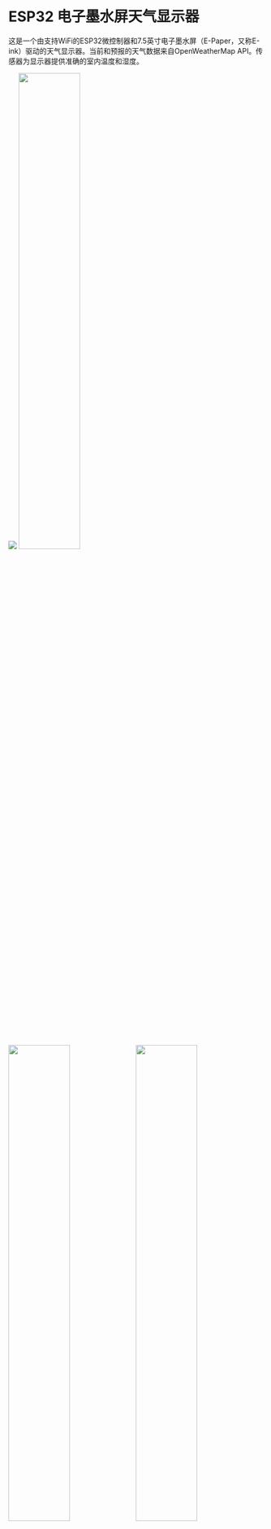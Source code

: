 # ESP32 电子墨水屏天气显示器

这是一个由支持WiFi的ESP32微控制器和7.5英寸电子墨水屏（E-Paper，又称E-ink）驱动的天气显示器。当前和预报的天气数据来自OpenWeatherMap API。传感器为显示器提供准确的室内温度和湿度。

<p float="left">
  <img src="showcase/assembled-demo-raleigh-front.jpg" />
  <img src="showcase/assembled-demo-raleigh-side.jpg" width="49%" />
  <img src="showcase/assembled-demo-raleigh-back.jpg" width="49%" />
  <img src="showcase/assembled-demo-bottom-cover.jpg" width="49%" />
  <img src="showcase/assembled-demo-bottom-cover-removed.jpg" width="49%" />
</p>

该项目在睡眠时耗电约14μA，在约15秒的唤醒期间平均耗电约83mA。显示器可以配置为按所需频率更新。当刷新间隔设置为30分钟时，设备在单个5000mAh电池上可以运行超过6个月。该项目显示准确的电池寿命百分比，并可以通过连接到墙壁适配器或计算机的USB-C电缆充电。

配置选项涵盖了从位置、时间/日期格式、单位和语言到空气质量指数刻度和小时 outlook 图表边界的所有内容。

小时 outlook 图表（右下角）显示一条表示温度的线条和表示降水概率（或可选的降水量）的阴影条。

以下是使用各种配置选项的两个示例：

<p float="left">
  <img src="showcase/demo-new-york.jpg" width="49%" />
  <img src="showcase/demo-london.jpg" width="49%" />
</p>


## 目录

-   [设置指南](#设置指南)
    -   [硬件](#硬件)
    -   [接线](#接线)
    -   [配置、编译和上传](#配置编译和上传)
    -   [OpenWeatherMap API密钥](#openweathermap-api密钥)
-   [错误信息和故障排除](#错误信息和故障排除)
    -   [低电量](#低电量)
    -   [WiFi连接](#wifi连接)
    -   [API错误](#api错误)
    -   [时间服务器错误](#时间服务器错误)
-   [许可](#许可)


## 设置指南

### 硬件

7.5英寸（800×480）电子墨水屏显示器

- 电子墨水屏的优势
  - 超低功耗 - 电子墨水屏（又称E-Ink）显示器非常适合不需要频繁刷新显示的低功耗应用。电子墨水屏只在刷新显示时耗电，没有背光。即使断电，图像也会保留在屏幕上。

- 电子墨水屏的局限性：
  - 颜色 - 电子墨水屏传统上仅限于黑白两色，但近年来出现了三色电子墨水屏。

  - 刷新时间和残影 - 如果刷新过快，电子墨水屏极易出现残影效应。为了避免这种情况，电子墨水屏通常需要几秒钟来刷新（本项目使用的单元为4秒），并且会在黑白之间交替几次，这可能会分散注意力。

- 面板支持：

  Waveshare和Good Display生产等效的面板。任一版本都可以工作。

  | 面板                                   | 分辨率 | 颜色          | 备注                                                                                                                 |
  |-----------------------------------------|------------|-----------------|-----------------------------------------------------------------------------------------------------------------------|
  | Waveshare 7.5英寸电子墨水屏 (v2)            | 800x480px  | 黑/白     | 在此购买 [here](https://www.waveshare.com/product/7.5inch-e-paper.htm)。 (推荐)                                |
  | Good Display 7.5英寸电子墨水屏 (GDEY075T7)  | 800x480px  | 黑/白     | 在此购买 [here](https://www.aliexpress.com/item/3256802683908868.html)。 (推荐)                                |
  | Waveshare 7.5英寸电子墨水屏 (B)             | 800x480px  | 红/黑/白 | 在此购买 [here](https://www.waveshare.com/product/7.5inch-e-paper-b.htm)。                                            |
  | Good Display 7.5英寸电子墨水屏 (GDEY075Z08) | 800x480px  | 红/黑/白 | 在此购买 [here](https://www.aliexpress.com/item/3256803540460035.html)。                                              |
  | Waveshare 7.3英寸ACeP电子墨水屏 (F)        | 800x480px  | 7色         | 在此购买 [here](https://www.waveshare.com/product/displays/e-paper/epaper-1/7.3inch-e-paper-f.htm)。                  |
  | Good Display 7.3英寸电子墨水屏 (GDEY073D46) | 800x480px  | 7色         | 在此购买 [here](https://www.aliexpress.com/item/3256805485098421.html)。                                              |
  | Waveshare 7.5英寸电子墨水屏 (v1)            | 640x384px  | 黑/白     | 支持有限。部分信息未显示，参见 [image](showcase/demo-waveshare75-version1.jpg)。                 |
  | Good Display 7.5英寸电子墨水屏 (GDEW075T8)  | 640x384px  | 黑/白     | 支持有限。部分信息未显示，参见 [image](showcase/demo-waveshare75-version1.jpg)。                 |

  该软件对强调色的支持有限。具有额外颜色的电子墨水屏面板往往有更长的刷新时间，这将减少电池寿命。

DESPI-C02 适配器板

- 没有电平转换器，与Waveshare HAT相比，更适合与3.3V处理器一起用于低功耗应用。

- 不推荐使用Waveshare HAT（rev 2.2/2.3）。它们与此项目的兼容性未经过定期测试。

- https://www.e-paper-display.com/products_detail/productId=403.html
  
- https://www.aliexpress.us/item/3256804446769469.html


FireBeetle 2 ESP32-E 微控制器

- 为什么选择ESP32？

  - 板载WiFi。

  - 520kB RAM和4MB FLASH，足以存储大量图标和字体。

  - 低功耗。

  - 体积小，有许多小型开发板可供选择。

- 为什么选择FireBeetle 2 ESP32-E

  - Drobot的FireBeetle ESP32型号针对低功耗进行了优化 (<https://diyi0t.com/reduce-the-esp32-power-consumption/>)。Drobot的FireBeetle 2 ESP32-E变体提供USB-C，但带有Micro-USB的旧版本也可以正常工作。

  - Firebeetle ESP32型号包括用于3.7v锂离子(LiPo)电池的板载充电电路。

  - FireBeetle ESP32型号包括用于监控连接到其JST-PH2.0连接器的电池电压的板载电路。


- <https://www.dfrobot.com/product-2195.html>


BME280 - 压力、温度和湿度传感器


- 提供准确的室内温度和湿度。

- 比DHT22快得多，DHT22在读取温度和湿度样本前需要等待2秒。


带2针JST连接器的3.7V锂电池


- 尺寸由您决定。我使用了一个5000mAh的电池，这样设备可以单次充电运行超过6个月。


- 当电池插入ESP32的JST连接器时，可以通过USB-C连接器将FireBeetle ESP32插入墙壁来充电。

  > **警告**
  > JST-PH2.0连接器的极性未标准化！您可能需要交换连接器中的电线顺序。

支架/框架
- 您会希望有一个好的方式来展示您的项目。以下是一些流行的选择。
- DIY木制
  - 我通过从底部挖空一块木头制作了一个小支架。在背面，我使用了一根短的USB延长线，这样我就可以在不需从支架上取下组件的情况下为电池充电。我还连接了一个小复位按钮来手动刷新显示。此外，我3D打印了一个底部盖子，用磁铁固定。电子墨水屏很薄，所以我用了一块薄薄的亚克力板来支撑它。
  - 测量数据：
    - 深度 = 63mm <br>
      高度 = 49mm <br>
      宽度 = 170.2mm (= 屏幕宽度) <br>
      屏幕角度 = 80度 <br>
      屏幕距离前面15mm
- 3D可打印
  - 以下是社区设计列表。
  
    | 贡献者                                                          | 链接                                                                                                     |
    |----------------------------------------------------------------------|----------------------------------------------------------------------------------------------------------|
    | [Kingfisher](https://www.printables.com/@Kingfisher_32821)           | [Printables](https://www.printables.com/model/1139047-weather-station-e-ink-frame)                       |
    | [Francois Allard](https://www.printables.com/@FrAllard_1585397)      | [Printables](https://www.printables.com/model/791477-weather-station-using-a-esp32)                      |
    | [3D Nate](https://www.printables.com/@3DNate_451157)                 | [Printables](https://www.printables.com/model/661183-e-ink-weather-station-frame)                        |
    | [Sven F.](https://github.com/Spanholz)                               | [Printables](https://www.printables.com/model/657756-case-for-esp32-weather-station)                     |
    | [Layers Studio](https://www.printables.com/@LayersStudio)            | [Printables](https://www.printables.com/model/655768-esp32-e-paper-weather-display-stand)                |
    | [PJ Veltri](https://www.printables.com/@PJVeltri_1590999)            | [Printables](https://www.printables.com/model/692944-base-and-display-holder-for-esp-32-e-paper-weather) |
    | [TheMeanCanEHdian](https://www.printables.com/@TheMeanCanEH_1207348) | [Printables](https://www.printables.com/model/841458-weather-display-enclosure)                          |
    | [MPHarms](https://www.thingiverse.com/mpharms/designs)               | [Thingiverse](https://www.thingiverse.com/thing:6666148)                                                 |
    | [Plaste-Metz](https://www.printables.com/@PlasteMetz_576567)         | [Printables](https://www.printables.com/model/1160924-weather-station-case)                              |

  - 如果您想分享自己的3D可打印设计，非常欢迎和鼓励您的贡献！
- 相框


### 接线

引脚连接在[config.cpp](platformio/src/config.cpp)中定义。

如果您使用的是FireBeetle 2 ESP32-E，可以使用我使用的连接方式，或者按您喜欢的方式更改。

我包含了2个接线图。一个是Waveshare HAT rev2.2的，另一个是推荐的DESPI-C02的。

注意：Waveshare现在发货的是他们的电子墨水屏HAT的2.3版（不再是2.2版）。2.3版有一个额外的`PWR`引脚（未在下面的接线图中显示）；将此引脚连接到3.3V。

重要：Waveshare电子墨水屏驱动HAT有两个物理开关，必须正确设置才能使显示器工作。

- 显示配置：将开关设置到B位置。

- 接口配置：将开关设置到0位置。

重要：DESPI-C02适配器有一个物理开关，必须正确设置才能使显示器工作。

- RESE：将开关设置到0.47位置。

切断低功耗焊盘以获得更长的电池寿命。

- 来自 <https://wiki.dfrobot.com/FireBeetle_Board_ESP32_E_SKU_DFR0654>

  > 低功耗焊盘：此焊盘专为低功耗而设计。默认情况下它是连接的。您可以使用刀子切断中间的细线来断开它。断开后，静态功耗可以减少500 μA。通过程序控制主控制器进入睡眠模式后，功耗可以降低到13 μA。注意：当焊盘断开时，您只能通过USB电源驱动RGB LED灯。

<p float="left">
  <img src="showcase/wiring_diagram_despi-c02.png" width="49%" />
  <img src="showcase/wiring_diagram_waveshare_rev22.png" width="49%" />
  <img src="showcase/demo-tucson.jpg" width="32%" />
</p>


### 配置、编译和上传

VSCode的PlatformIO用于管理依赖项、代码编译和上传到ESP32。

1. 克隆此仓库或下载并解压.zip文件。

2. 安装VSCode。

3. 按照这些说明为VSCode安装PlatformIO扩展：<https://platformio.org/install/ide?install=vscode>

4. 在VSCode中打开项目。

   a. 文件 > 打开文件夹...

   b. 导航到此项目并选择名为"platformio"的文件夹。

5. 配置选项。

   - 大多数配置选项位于[config.cpp](platformio/src/config.cpp)中，少数在[config.h](platformio/include/config.h)中。区域/语言选项也可以在include/locales/locale_*.inc中找到。

   - 在config.cpp中需要配置的重要设置：

     - WiFi凭据（ssid，password）。

     - Open Weather Map API密钥（免费，有关获取API密钥的重要说明见下一节）。

     - 纬度和经度。

     - 时间和日期格式。

     - 睡眠持续时间。

     - 电子墨水屏（SPI）、BME280（I2C）和电池电压（ADC）的引脚连接。

   - 在config.h中需要配置的重要设置：

     - 单位（公制或英制）。

   - 注释详细解释了每个选项。

6. 构建和上传代码。

   a. 通过USB将ESP32连接到您的计算机。

   b. 点击VSCode窗口底部的上传箭头。（如果将鼠标悬停在上面，应该显示"PlatformIO: Upload"。）

      - PlatformIO将自动下载所需的第三方库，编译并上传代码。:)

      - 只有安装了PlatformIO扩展才能看到这个。

      - 如果使用FireBeetle 2 ESP32-E并收到错误`Wrong boot mode detected (0x13)! The chip needs to be in download mode.`，请断开板子的电源，将GPIO0（[标记为0/D5](https://wiki.dfrobot.com/FireBeetle_Board_ESP32_E_SKU_DFR0654#target_5)）连接到GND，然后重新上电以将板子置于下载模式。

      - 如果在上传过程中遇到其他错误，您可能需要安装驱动程序以允许您向ESP32上传代码。
### OpenWeatherMap API密钥

在此注册获取API密钥；它是免费的。<https://openweathermap.org/api>

此项目将调用2个不同的API（"One Call"和"Air Pollution"）。

- One Call API 3.0仅包含在"One Call by Call"订阅中。这个独立的订阅每天免费包含1000次调用，并允许您只为对此产品进行的API调用数量付费。

以下是订阅并避免任何信用卡收费的方法：
   - 前往 <https://home.openweathermap.org/subscriptions/billing_info/onecall_30/base?key=base&service=onecall_30>
   - 按照说明完成订阅。
   - 前往 <https://home.openweathermap.org/subscriptions> 并将"每天调用次数（不超过）"设置为1000。这确保您永远不会超出免费调用次数。

## 错误信息和故障排除

### 低电量
<img src="showcase/demo-error-low-battery.jpg" align="left" width="25%" />
当电池电压降至LOW_BATTERY_VOLTAGE以下时（默认=3.20v），此错误屏幕会出现。显示器将不会再次刷新，直到检测到电池电压高于LOW_BATTERY_VOLTAGE。当电池电压在LOW_BATTERY_VOLTAGE和VERY_LOW_BATTERY_VOLTAGE之间时（默认=3.10v），esp32将在LOW_BATTERY_SLEEP_INTERVAL期间（默认=30分钟）深度睡眠，然后再次检查电池电压。如果电池电压在LOW_BATTERY_SLEEP_INTERVAL和CRIT_LOW_BATTERY_VOLTAGE之间（默认=3.00v），则显示器将在VERY_LOW_BATTERY_SLEEP_INTERVAL期间（默认=120分钟）深度睡眠。如果电池电压低于CRIT_LOW_BATTERY_VOLTAGE，则esp32将进入休眠模式，需要手动按下复位（RST）按钮才能开始再次更新。

<br clear="left"/>

### WiFi连接
<img src="showcase/demo-error-wifi.jpg" align="left" width="25%" />
当ESP32无法连接到WiFi时，此错误屏幕会出现。如果消息显示"WiFi Connection Failed"，这可能表示密码不正确。如果消息显示"SSID Not Available"，这可能表示您拼错了SSID或esp32超出了接入点的范围。esp32将每隔SLEEP_DURATION（默认=30分钟）重试一次。

<br clear="left"/>

### API错误
<img src="showcase/demo-error-api.jpg" align="left" width="25%" />
当向OpenWeatherMap发出API请求时发生错误（客户端或服务器）时，此错误屏幕会出现。第二行将给出错误代码和描述短语。正数错误代码对应HTTP响应状态代码，而错误代码<= 0表示客户端（esp32）错误。esp32将每隔SLEEP_DURATION（默认=30分钟）重试一次。
<br/><br/>
在左侧显示的示例中，"401: Unauthorized"可能是API密钥不正确的结果，或者您在没有适当账户设置的情况下尝试使用One Call v3 API。

<br clear="left"/>

### 时间服务器错误
<img src="showcase/demo-error-time.jpg" align="left" width="25%" />
当esp32无法从NTP_SERVER_1/NTP_SERVER_2获取时间时，此错误屏幕会出现。此错误有时会在上传到esp32后立即发生；在这种情况下，只需按下复位按钮或等待SLEEP_DURATION（默认=30分钟），esp32将自动重试。如果错误持续存在，请尝试选择更近/更低延迟的时间服务器或增加NTP_TIMEOUT。

<br clear="left"/>

## 许可

esp32-weather-epd基于[GNU通用公共许可证v3.0](LICENSE)授权，工具、字体和图标的许可证如下：

| 名称 | 许可证 | 描述 |
|---------------------------------------------------------------------------------------------------------------|---------------------------------------------------------------------------------------|------------------------------------------------------------------------------------|
| [Adafruit-GFX-Library: fontconvert](https://github.com/adafruit/Adafruit-GFX-Library/tree/master/fontconvert) | [BSD许可证](fonts/fontconvert/license.txt) | 用于预处理字体以与Adafruit_GFX Arduino库一起使用的CLI工具。 |
| [pollutant-concentration-to-aqi](https://github.com/lmarzen/pollutant-concentration-to-aqi) | [GNU宽通用公共许可证v2.1](platformio/lib/pollutant-concentration-to-aqi/LICENSE) | 将污染物浓度转换为空气质量指数(AQI)的C库。 |
| [GNU FreeFont](https://www.gnu.org/software/freefont/) | [GNU通用公共许可证v3.0](https://www.gnu.org/software/freefont/license.html) | 字体系列 |
| [Lato](https://fonts.google.com/specimen/Lato) | [SIL OFL v1.1](http://scripts.sil.org/OFL) | 字体系列 |
| [Montserrat](https://fonts.google.com/specimen/Montserrat) | [SIL OFL v1.1](http://scripts.sil.org/OFL) | 字体系列 |
| [Open Sans](https://fonts.google.com/specimen/Open+Sans) | [SIL OFL v1.1](http://scripts.sil.org/OFL) | 字体系列 |
| [Poppins](https://fonts.google.com/specimen/Poppins) | [SIL OFL v1.1](http://scripts.sil.org/OFL) | 字体系列 |
| [Quicksand](https://fonts.google.com/specimen/Quicksand) | [SIL OFL v1.1](http://scripts.sil.org/OFL) | 字体系列 |
| [Raleway](https://fonts.google.com/specimen/Raleway) | [SIL OFL v1.1](http://scripts.sil.org/OFL) | 字体系列 |
| [Roboto](https://fonts.google.com/specimen/Roboto) | [Apache许可证v2.0](https://www.apache.org/licenses/LICENSE-2.0) | 字体系列 |
| [Roboto Mono](https://fonts.google.com/specimen/Roboto+Mono) | [Apache许可证v2.0](https://www.apache.org/licenses/LICENSE-2.0) | 字体系列 |
| [Roboto Slab](https://fonts.google.com/specimen/Roboto+Slab) | [Apache许可证v2.0](https://www.apache.org/licenses/LICENSE-2.0) | 字体系列 |
| [Ubuntu字体](https://design.ubuntu.com/font) | [Ubuntu字体许可证v1.0](https://ubuntu.com/legal/font-licence) | 字体系列 |
| [天气主题图标](https://github.com/erikflowers/weather-icons) | [SIL OFL v1.1](http://scripts.sil.org/OFL) | (wi-**.svg) Lukas Bischoff/Erik Flowers的天气图标系列。 |
| [Google图标](https://fonts.google.com/icons) | [Apache许可证v2.0](https://www.apache.org/licenses/LICENSE-2.0) | (battery**.svg, visibility_icon.svg) 来自Google图标的电池和能见度图标。 |
| [生物危害符号](https://svgsilh.com/image/37775.html) | [CC0 v1.0](https://en.wikipedia.org/wiki/Public_domain) | (biological_hazard_symbol.svg) 生物危害图标。 |
| [房屋图标](https://seekicon.com/free-icon/house_16) | [MIT许可证](http://opensource.org/licenses/mit-license.html) | (house.svg) 房屋图标。 |
| [室内温度/湿度图标](icons/svg) | [SIL OFL v1.1](http://scripts.sil.org/OFL) | (house_**.svg) 室内温度/湿度图标。 |
| [电离辐射符号](https://svgsilh.com/image/309911.html) | [CC0 v1.0](https://creativecommons.org/publicdomain/zero/1.0/) | (ionizing_radiation_symbol.svg) 电离辐射图标。 |
| [Phosphor图标](https://github.com/phosphor-icons/homepage) | [MIT许可证](http://opensource.org/licenses/mit-license.html) | (wifi**.svg, warning_icon.svg, error_icon.svg) 来自Phosphor图标的WiFi、警告和错误图标。 |
| [风向图标](https://www.onlinewebfonts.com/icon/251550) | [CC BY v3.0](http://creativecommons.org/licenses/by/3.0) | (meteorological_wind_direction_**deg.svg) 来自Online Web Fonts的气象风向图标。 |